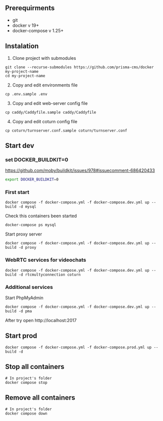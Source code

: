 ## Prerequirments

- git
- docker v 19+
- docker-compose v 1.25+

## Instalation

1. Clone project with submodules

```
git clone --recurse-submodules https://github.com/prisma-cms/docker my-project-name
cd my-project-name
```

2. Copy and edit environments file

```
cp .env.sample .env
```

3. Copy and edit web-server config file

```
cp caddy/Caddyfile.sample caddy/Caddyfile
```

4. Copy and edit coturn config file

```
cp coturn/turnserver.conf.sample coturn/turnserver.conf
```

## Start dev

### set DOCKER_BUILDKIT=0

https://github.com/moby/buildkit/issues/978#issuecomment-686420433

```sh
export DOCKER_BUILDKIT=0
```

### First start

```
docker compose -f docker-compose.yml -f docker-compose.dev.yml up --build -d mysql
```

Check this containers been started

```
docker-compose ps mysql
```

Start proxy server

```
docker compose -f docker-compose.yml -f docker-compose.dev.yml up --build -d proxy
```


### WebRTC services for videochats

```
docker compose -f docker-compose.yml -f docker-compose.dev.yml up --build -d rtcmultyconnection coturn
```

### Additional services

Start PhpMyAdmin

```
docker compose -f docker-compose.yml -f docker-compose.dev.yml up --build -d pma
```

After try open http://localhost:2017

## Start prod

```
docker compose -f docker-compose.yml -f docker-compose.prod.yml up --build -d
```

## Stop all containers

```
# In project's folder
docker compose stop
```

## Remove all containers

```
# In project's folder
docker compose down
```

